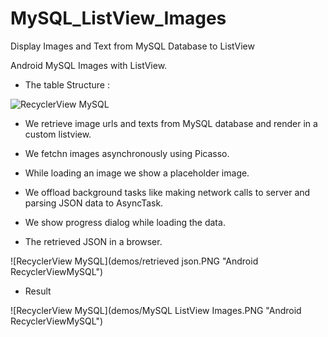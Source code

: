 # MySQL_ListView_Images
Display Images and Text from MySQL Database to ListView

Android MySQL Images with ListView.

* The table Structure :


<img src="https://github.com/Oclemy/MySQL_ListView_Images/table structure.PNG" alt="RecyclerView MySQL"  />

* We retrieve image urls and texts from MySQL database and render in a custom listview.
* We fetchn images asynchronously using Picasso.
* While loading an image we show a placeholder image.
* We offload background tasks like making network calls to server and parsing JSON data to AsyncTask.
* We show progress dialog while loading the data.

* The retrieved JSON in a browser.

![RecyclerView MySQL](demos/retrieved json.PNG "Android RecyclerViewMySQL")

* Result

![RecyclerView MySQL](demos/MySQL ListView Images.PNG "Android RecyclerViewMySQL")

